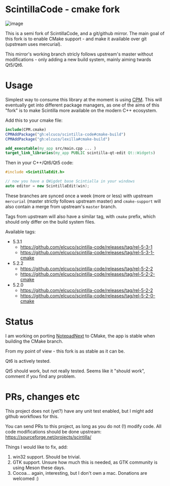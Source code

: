 # ScintillaCode - cmake fork

![image](https://a.fsdn.com/con/app/proj/scintilla/screenshots/20757.jpg/max/max/1)

<!-- 
![image](https://a.fsdn.com/con/app/proj/scintilla/screenshots/272917.jpg/max/max/1)
![image](https://a.fsdn.com/con/app/proj/scintilla/screenshots/295087.jpg/max/max/1)
 -->

This is a semi fork of ScintillaCode, and a git/github mirror. The main goal 
of this fork is to enable CMake support - and make it  available over
git (upstream uses mercurial).

This mirror's working branch stricly follows upstream's master without
modifications - only adding a new build system, mainly aiming twards Qt5/Qt6.

# Usage

Simplest way to consume this library at the moment is using [CPM](https://github.com/cpm-cmake/CPM.cmake). 
This will eventually get into different package managers, as one of the aims
of this "fork" is to make Scintilla more available on the modern C++ ecosystem.


Add this to your cmake file:
``` CMake
include(CPM.cmake)
CPMAddPackage("gh:elcuco/scintilla-code#cmake-build")
CPMAddPackage("gh:elcuco/lexilla#cmake-build")

add_executable(my_app src/main.cpp ... )
target_link_libraries(my_app PUBLIC scintilla-qt-edit Qt::Widgets)
```

Then in your C++/Qt6/Qt5 code:
``` C++
#include <ScintillaEdit.h>

// now you have a QWigdet base Scintialla in your windows
auto editor = new ScintillaEdit(win);
```

These branches are synced once a week (more or less) with upstream
`mercurial` (master strictly follows upstream master) and `cmake-support`
will also contain a merge from upstream's `master` branch. 

Tags from upstream will also have a similar tag, with `cmake` prefix, which 
should only differ on the build system files.

Available tags:
* 5.3.1
    * https://github.com/elcuco/scintilla-code/releases/tag/rel-5-3-1
    * https://github.com/elcuco/scintilla-code/releases/tag/rel-5-3-1-cmake
* 5.2.2
    * https://github.com/elcuco/scintilla-code/releases/tag/rel-5-2-2
    * https://github.com/elcuco/scintilla-code/releases/tag/rel-5-2-2-cmake
* 5.2.0
    * https://github.com/elcuco/scintilla-code/releases/tag/rel-5-2-2
    * https://github.com/elcuco/scintilla-code/releases/tag/rel-5-2-0-cmake

# Status

I am working on porting [NotepadNext](https://github.com/dail8859/NotepadNext/pull/100) 
to CMake, the app is stable when building the CMake branch.

From my point of view - this fork is as stable as it can be.

Qt6 is actively tested.

Qt5 should work, but not really tested. Seems like it "should work",
comment if you find any problem.


# PRs, changes etc

This project does not (yet?) have any unit test enabled, but I might add github workflows for this.

You can send PRs to this project, as long as you do not (!) modify code. All
code modifications should be done upstream: https://sourceforge.net/projects/scintilla/

Things I would like to fix, add:
1. win32 support. Should be trivial.
2. GTK support. Unsure how much this is needed, as GTK community is using Meson these days.
3. Cocoa... again, interesting, but I don't own a mac. Donations are welcomed :)